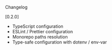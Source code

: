  Changelog

[0.2.0]
- TypeScript configuration
- ESLint / Prettier configuration
- Monorepo paths resolution
- Type-safe configuration with dotenv / env-var
